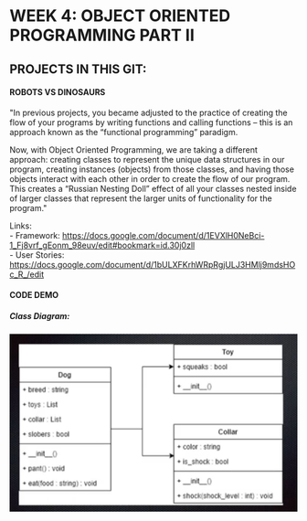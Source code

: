# WEEK 4: OBJECT ORIENTED PROGRAMMING PART II

## PROJECTS IN THIS GIT: 
#### ROBOTS VS DINOSAURS
"In previous projects, you became adjusted to the practice of creating the flow of your programs by writing functions and calling functions – this is an approach known as the “functional programming” paradigm.  

Now, with Object Oriented Programming, we are taking a different approach: creating classes to represent the unique data structures in our program, creating instances (objects) from those classes, and having those objects interact with each other in order to create the flow of our program. This creates a “Russian Nesting Doll” effect of all your classes nested inside of larger classes that represent the larger units of functionality for the program."  

Links:  
\- Framework: https://docs.google.com/document/d/1EVXlH0NeBci-1_Fj8vrf_gEonm_98euv/edit#bookmark=id.30j0zll  
\- User Stories: https://docs.google.com/document/d/1bULXFKrhWRpRgjULJ3HMlj9mdsHOc_R_/edit  

#### CODE DEMO
##### Class Diagram:
![](images/class_diagram.png)

